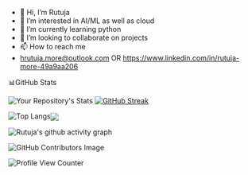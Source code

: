- 👋 Hi, I’m Rutuja
- 👀 I’m interested in AI/ML as well as cloud 
- 🌱 I’m currently learning python 
- 💞️ I’m looking to collaborate on projects 
- 📫 How to reach me
-  hrutuja.more@outlook.com OR
   https://www.linkedin.com/in/rutuja-more-49a9aa206
   
 📊GitHub Stats

![Your Repository's Stats](https://github-readme-stats.vercel.app/api?username=hrutuja-m&show_icons=true)   [![GitHub Streak](https://github-readme-streak-stats.herokuapp.com?user=hrutuja-m)](https://git.io/streak-stats)

![Top Langs](https://github-readme-stats.vercel.app/api/top-langs/?username=hrutuja-m&layout=compact)<a href="https://github.com/hrutuja-m/AI-Basketball-Analysis"><img align="center" src="https://github-readme-stats.vercel.app/api/pin/?username=hrutuja-m&repo=AI-Basketball-Analysis" />
</a>

![Rutuja's github activity graph](https://activity-graph.herokuapp.com/graph?username=hrutuja-m&theme=react-dark)

![GitHub Contributors Image](https://contrib.rocks/image?repo=hrutuja-m/Rutuja-More )

![Profile View Counter](https://komarev.com/ghpvc/?username=hrutuja-m)
<!--  <a href="https://github.com/hrutuja-m/SAGE">
  <img align="center" src="https://github-readme-stats.vercel.app/api/pin/?username=hrutuja-m&repo=SAGE" />
</a>  -->
